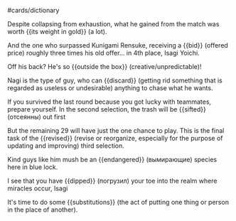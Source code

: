 #cards/dictionary 

Despite collapsing from exhaustion, what he gained from the match was worth {{its weight in gold}} (a lot). <!--SR:!2024-02-12,9,252-->

And the one who surpassed Kunigami Rensuke, receiving a {{bid}} (offered price) roughly three times his old offer... in 4th place, Isagi Yoichi. 

Off his back?  He's so {{outside the box}} (creative/unpredictable)!

Nagi is the type of guy, who can {{discard}} (getting rid something that is regarded as useless or undesirable) anything to chase what he wants.

If you survived the last round because you got lucky with teammates, prepare yourself. In the second selection, the trash will be {{sifted}} (отсеянны) out first 

But the remaining 29 will have just the one chance to play. This is the final task of the {{revised}} (revise or reorganize, especially for the purpose of updating and improving) third selection. <!--SR:!2024-02-24,24,250-->

Kind guys like him mush be an {{endangered}} (вымирающие) species here in blue lock. <!--SR:!2024-03-05,36,250-->

I see that you have {{dipped}} (погрузил) your toe into the realm where miracles occur, Isagi <!--SR:!2024-02-29,26,270-->

It's time to do some {{substitutions}} (the act of putting one thing or person in the place of another). <!--SR:!2024-02-10,19,250-->
